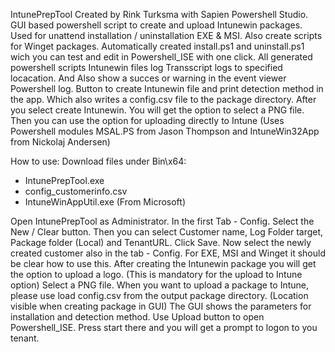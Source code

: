 IntunePrepTool 
Created by Rink Turksma with Sapien Powershell Studio.
GUI based powershell script to create and upload Intunewin packages.
Used for unattend installation / uninstallation EXE & MSI.
Also create scripts for Winget packages.
Automatically created install.ps1 and uninstall.ps1 wich you can test and edit in Powershell_ISE with one click.
All generated powershell scripts Intunewin files log Transscript logs to specified locacation. And Also show a succes or warning in the event viewer Powershell log.
Button to create Intunewin file and print detection method in the app.
Which also writes a config.csv file to the package directory.
After you select create Intunewin. You will get the option to select a PNG file.
Then you can use the option for uploading directly to Intune (Uses Powershell modules MSAL.PS from Jason Thompson and IntuneWin32App from Nickolaj Andersen)

How to use:
Download files under Bin\x64:
- IntunePrepTool.exe
- config_customerinfo.csv
- IntuneWinAppUtil.exe (From Microsoft)

Open IntunePrepTool as Administrator.
In the first Tab - Config.
Select the New / Clear button.
Then you can select Customer name, Log Folder target, Package folder (Local) and TenantURL.
Click Save.
Now select the newly created customer also in the tab - Config.
For EXE, MSI and Winget it should be clear how to use this.
After creating the Intunewin package you will get the option to upload a logo. (This is mandatory for the upload to Intune option)
Select a PNG file.
When you want to upload a package to Intune, please use load config.csv from the output package directory. (Location visible when creating package in GUI)
The GUI shows the parameters for installation and detection method.
Use Upload button to open Powershell_ISE. Press start there and you will get a prompt to logon to you tenant.







